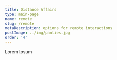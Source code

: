 ```yaml
---
title: Distance Affairs
type: main-page
name: remote
slug: /remote
metaDescription: options for remote interactions
postImage: ../img/panties.jpg
order: '4'
---
```

Lorem Ipsum
